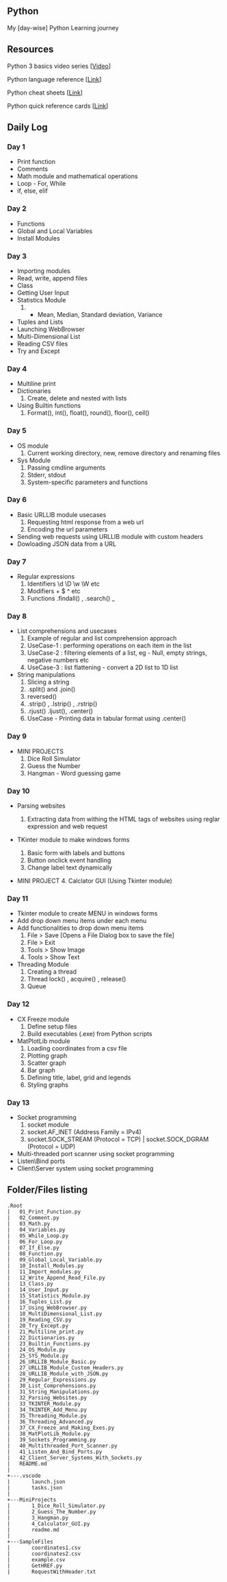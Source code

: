 ## Python
My [day-wise] Python Learning journey

## Resources
Python 3 basics video series [[Video](https://www.youtube.com/playlist?list=PLQVvvaa0QuDe8XSftW-RAxdo6OmaeL85M)] 

Python language reference [[Link](https://docs.python.org/3/reference/)]  

Python cheat sheets [[Link](https://github.com/PrateekKumarSingh/CheatSheets)]  

Python quick reference cards [[Link](http://www.cs.put.poznan.pl/csobaniec/software/python/py-qrc.html)]  

## Daily Log
### Day 1
* Print function
* Comments
* Math module and mathematical operations
* Loop - For, While
* if, else, elif

### Day 2
* Functions
* Global and Local Variables
* Install Modules

### Day 3
* Importing modules
* Read, write, append files
* Class
* Getting User Input
* Statistics Module
    1. - Mean, Median, Standard deviation, Variance
* Tuples and Lists
* Launching WebBrowser
* Multi-Dimensional List
* Reading CSV files
* Try and Except

### Day 4
* Multiline print
* Dictionaries
    1. Create, delete and nested with lists
* Using Builtin functions
    1. Format(), int(), float(), round(), floor(), ceil()

### Day 5
* OS module
    1. Current working directory, new, remove directory and renaming files
* Sys Module
    1. Passing cmdline arguments
    2. Stderr, stdout 
    3. System-specific parameters and functions

### Day 6
* Basic URLLIB module usecases
    1. Requesting html response from a web url
    2. Encoding the url parameters    
* Sending web requests using URLLIB module with custom headers
* Dowloading JSON data from a URL

### Day 7
* Regular expressions
    1. Identifiers \d \D \w \W etc
    2. Modifiers + $ ^ etc
    3. Functions .findall() , .search() _

### Day 8
* List comprehensions and usecases
    1. Example of regular and list comprehension approach
    2. UseCase-1 : performing operations on each item in the list
    3. UseCase-2 : filtering elements of a list, eg - Null, empty strings, negative numbers etc
    4. UseCase-3 : list flattening - convert a 2D list to 1D list
* String manipulations
    1. Slicing a string
    2. .split() and .join()
    3. reversed()
    4. .strip() , .lstrip() , .rstrip()
    5. .rjust() .ljust(), .center()
    6. UseCase - Printing data in tabular format using .center()

### Day 9 
* MINI PROJECTS
    1. Dice Roll Simulator
    2. Guess the Number
    3. Hangman - Word guessing game

### Day 10
* Parsing websites
    1. Extracting data from withing the HTML tags of websites using reglar expression and web request

* TKinter module to make windows forms
    1. Basic form with labels and buttons
    2. Button onclick event handling
    3. Change label text dynamically

* MINI PROJECT
    4. Calclator GUI (Using Tkinter module)

### Day 11
* Tkinter module to create MENU in windows forms
* Add drop down menu items under each menu
* Add functionalities to drop down menu items
    1. File > Save [Opens a File Dialog box to save the file]
    2. File > Exit
    3. Tools > Show Image
    4. Tools > Show Text
* Threading Module
    1. Creating a thread
    2. Thread lock() , acquire() , release()  
    3. Queue
    
### Day 12
* CX Freeze module
    1. Define setup files
    2. Build executables (.exe) from Python scripts
* MatPlotLib module
    1. Loading coordinates from a csv file
    2. Plotting graph
    3. Scatter graph
    4. Bar graph
    5. Defining title, label, grid and legends
    6. Styling graphs

### Day 13
* Socket programming
    1. socket module
    2. socket.AF_INET (Address Family = IPv4)
    3. socket.SOCK_STREAM (Protocol = TCP) | socket.SOCK_DGRAM (Protocol = UDP) 
* Multi-threaded port scanner using socket programming
* Listen\Bind ports
* Client\Server system using socket programming

## Folder/Files listing
```
.Root
|   01_Print_Function.py
|   02_Comment.py
|   03_Math.py
|   04_Variables.py
|   05_While_Loop.py
|   06_For_Loop.py
|   07_If_Else.py
|   08_Function.py
|   09_Global_Local_Variable.py
|   10_Install_Modules.py
|   11_Import_modules.py
|   12_Write_Append_Read_File.py
|   13_Class.py
|   14_User_Input.py
|   15_Statistics_Module.py
|   16_Tuples_List.py
|   17_Using_WebBrowser.py
|   18_MultiDimensional_List.py
|   19_Reading_CSV.py
|   20_Try_Except.py
|   21_Multiline_print.py
|   22_Dictionaries.py
|   23_Builtin_Functions.py
|   24_OS_Module.py
|   25_SYS_Module.py
|   26_URLLIB_Module_Basic.py
|   27_URLLIB_Module_Custom_Headers.py
|   28_URLLIB_Module_with_JSON.py
|   29_Regular_Expressions.py
|   30_List_Comprehensions.py
|   31_String_Manipulations.py
|   32_Parsing_Websites.py
|   33_TKINTER_Module.py
|   34_TKINTER_Add_Menu.py
|   35_Threading_Module.py
|   36_Threading_Advanced.py
|   37_CX_Freeze_and_Making_Exes.py
|   38_MatPlotLib_Module.py
|   39_Sockets_Programming.py
|   40_Multithreaded_Port_Scanner.py
|   41_Listen_And_Bind_Ports.py
|   42_Client_Server_Systems_With_Sockets.py
|   README.md
|
+---.vscode
|       launch.json
|       tasks.json
|
+---MiniProjects
|       1_Dice_Roll_Simulator.py
|       2_Guess_The_Number.py
|       3_Hangman.py
|       4_Calculator_GUI.py
|       readme.md
|
+---SampleFiles
|       coordinates1.csv
|       coordinates2.csv
|       example.csv
|       GetHREF.py
|       RequestWithHeader.txt   
       
        
```        
